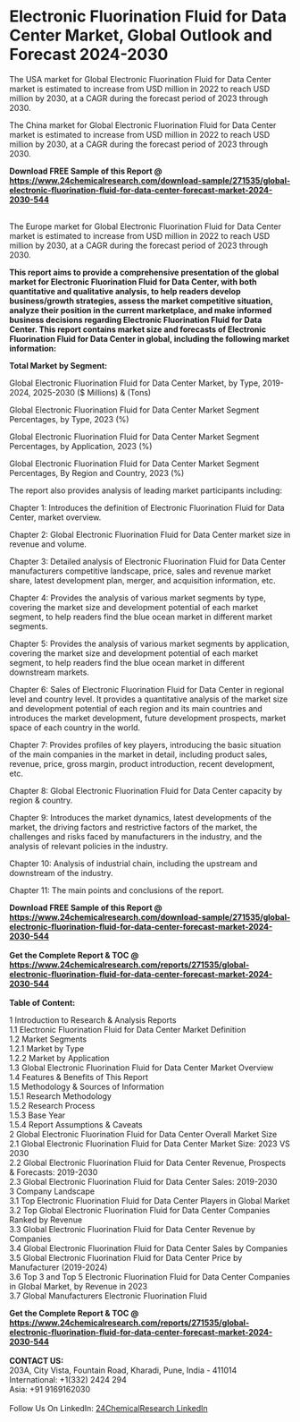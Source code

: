 <h1>Electronic Fluorination Fluid for Data Center Market, Global Outlook and Forecast 2024-2030</h1><p>The USA market for Global Electronic Fluorination Fluid for Data Center market is estimated to increase from USD million in 2022 to reach USD million by 2030, at a CAGR during the forecast period of 2023 through 2030.</p><p>
</p><p>The China market for Global Electronic Fluorination Fluid for Data Center market is estimated to increase from USD million in 2022 to reach USD million by 2030, at a CAGR during the forecast period of 2023 through 2030.</p><div><b>Download FREE Sample of this Report @ 
            <a href="https://www.24chemicalresearch.com/download-sample/271535/global-electronic-fluorination-fluid-for-data-center-forecast-market-2024-2030-544">
            https://www.24chemicalresearch.com/download-sample/271535/global-electronic-fluorination-fluid-for-data-center-forecast-market-2024-2030-544</a></b></div><br><p>
</p><p>The Europe market for Global Electronic Fluorination Fluid for Data Center market is estimated to increase from USD million in 2022 to reach USD million by 2030, at a CAGR during the forecast period of 2023 through 2030.</p><p>
<strong>This report aims to provide a comprehensive presentation of the global market for Electronic Fluorination Fluid for Data Center, with both quantitative and qualitative analysis, to help readers develop business/growth strategies, assess the market competitive situation, analyze their position in the current marketplace, and make informed business decisions regarding Electronic Fluorination Fluid for Data Center. This report contains market size and forecasts of Electronic Fluorination Fluid for Data Center in global, including the following market information:</strong></p><p>
</p><p>
<strong>Total Market by Segment:</strong></p><p>
Global Electronic Fluorination Fluid for Data Center Market, by Type, 2019-2024, 2025-2030 ($ Millions) &amp; (Tons)</p><p>
Global Electronic Fluorination Fluid for Data Center Market Segment Percentages, by Type, 2023 (%)</p><p>
</p><p>
Global Electronic Fluorination Fluid for Data Center Market Segment Percentages, by Application, 2023 (%)</p><p>
</p><p>
Global Electronic Fluorination Fluid for Data Center Market Segment Percentages, By Region and Country, 2023 (%)</p><p>
</p><p>
The report also provides analysis of leading market participants including:</p><p>
</p><p>
</p><p>
Chapter 1: Introduces the definition of Electronic Fluorination Fluid for Data Center, market overview.</p><p>
Chapter 2: Global Electronic Fluorination Fluid for Data Center market size in revenue and volume.</p><p>
Chapter 3: Detailed analysis of Electronic Fluorination Fluid for Data Center manufacturers competitive landscape, price, sales and revenue market share, latest development plan, merger, and acquisition information, etc.</p><p>
Chapter 4: Provides the analysis of various market segments by type, covering the market size and development potential of each market segment, to help readers find the blue ocean market in different market segments.</p><p>
Chapter 5: Provides the analysis of various market segments by application, covering the market size and development potential of each market segment, to help readers find the blue ocean market in different downstream markets.</p><p>
Chapter 6: Sales of Electronic Fluorination Fluid for Data Center in regional level and country level. It provides a quantitative analysis of the market size and development potential of each region and its main countries and introduces the market development, future development prospects, market space of each country in the world.</p><p>
Chapter 7: Provides profiles of key players, introducing the basic situation of the main companies in the market in detail, including product sales, revenue, price, gross margin, product introduction, recent development, etc.</p><p>
Chapter 8: Global Electronic Fluorination Fluid for Data Center capacity by region &amp; country.</p><p>
Chapter 9: Introduces the market dynamics, latest developments of the market, the driving factors and restrictive factors of the market, the challenges and risks faced by manufacturers in the industry, and the analysis of relevant policies in the industry.</p><p>
Chapter 10: Analysis of industrial chain, including the upstream and downstream of the industry.</p><p>
Chapter 11: The main points and conclusions of the report.</p><div><b>Download FREE Sample of this Report @ 
            <a href="https://www.24chemicalresearch.com/download-sample/271535/global-electronic-fluorination-fluid-for-data-center-forecast-market-2024-2030-544">
            https://www.24chemicalresearch.com/download-sample/271535/global-electronic-fluorination-fluid-for-data-center-forecast-market-2024-2030-544</a></b></div><br><div><b>Get the Complete Report & TOC @ 
            <a href="https://www.24chemicalresearch.com/reports/271535/global-electronic-fluorination-fluid-for-data-center-forecast-market-2024-2030-544">
            https://www.24chemicalresearch.com/reports/271535/global-electronic-fluorination-fluid-for-data-center-forecast-market-2024-2030-544</a></b></div><br>
            <b>Table of Content:</b><p>1 Introduction to Research & Analysis Reports<br />
    1.1 Electronic Fluorination Fluid for Data Center Market Definition<br />
    1.2 Market Segments<br />
        1.2.1 Market by Type<br />
        1.2.2 Market by Application<br />
    1.3 Global Electronic Fluorination Fluid for Data Center Market Overview<br />
    1.4 Features & Benefits of This Report<br />
    1.5 Methodology & Sources of Information<br />
        1.5.1 Research Methodology<br />
        1.5.2 Research Process<br />
        1.5.3 Base Year<br />
        1.5.4 Report Assumptions & Caveats<br />
2 Global Electronic Fluorination Fluid for Data Center Overall Market Size<br />
    2.1 Global Electronic Fluorination Fluid for Data Center Market Size: 2023 VS 2030<br />
    2.2 Global Electronic Fluorination Fluid for Data Center Revenue, Prospects & Forecasts: 2019-2030<br />
    2.3 Global Electronic Fluorination Fluid for Data Center Sales: 2019-2030<br />
3 Company Landscape<br />
    3.1 Top Electronic Fluorination Fluid for Data Center Players in Global Market<br />
    3.2 Top Global Electronic Fluorination Fluid for Data Center Companies Ranked by Revenue<br />
    3.3 Global Electronic Fluorination Fluid for Data Center Revenue by Companies<br />
    3.4 Global Electronic Fluorination Fluid for Data Center Sales by Companies<br />
    3.5 Global Electronic Fluorination Fluid for Data Center Price by Manufacturer (2019-2024)<br />
    3.6 Top 3 and Top 5 Electronic Fluorination Fluid for Data Center Companies in Global Market, by Revenue in 2023<br />
    3.7 Global Manufacturers Electronic Fluorination Fluid </p><div><b>Get the Complete Report & TOC @ 
            <a href="https://www.24chemicalresearch.com/reports/271535/global-electronic-fluorination-fluid-for-data-center-forecast-market-2024-2030-544">
            https://www.24chemicalresearch.com/reports/271535/global-electronic-fluorination-fluid-for-data-center-forecast-market-2024-2030-544</a></b></div><br><b>CONTACT US:</b><br>
            203A, City Vista, Fountain Road, Kharadi, Pune, India - 411014<br>
            International: +1(332) 2424 294<br>
            Asia: +91 9169162030 <br><br>
            Follow Us On LinkedIn: <a href="https://www.linkedin.com/company/24chemicalresearch/">24ChemicalResearch LinkedIn</a>